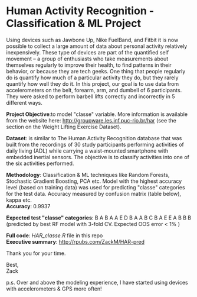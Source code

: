 


# Human Activity Recognition - Classification & ML Project

Using devices such as Jawbone Up, Nike FuelBand, and Fitbit it is now possible to collect a large amount of data about personal activity relatively inexpensively. These type of devices are part of the quantified self movement – a group of enthusiasts who take measurements about themselves regularly to improve their health, to find patterns in their behavior, or because they are tech geeks. One thing that people regularly do is quantify how much of a particular activity they do, but they rarely quantify how well they do it. In this project, our goal is to use data from accelerometers on the belt, forearm, arm, and dumbell of 6 participants. They were asked to perform barbell lifts correctly and incorrectly in 5 different ways.  

**Project Objective**:to model "classe" variable.
More information is available from the website here: http://groupware.les.inf.puc-rio.br/har 
(see the section on the Weight Lifting Exercise Dataset).

**Dataset**: is similar to The Human Activity Recognition database that was built from the recordings of 30 study participants performing activities of daily living (ADL) while carrying a waist-mounted smartphone with embedded inertial sensors. The objective is to classify activities into one of the six activities performed.

**Methodology**: Classification & ML techniques like Random Forests, Stochastic Gradient Boosting, PCA etc.
Model with the highest accuracy level (based on training data) was used for predicting "classe" categories for the test data.
Accuracy measured by confusion matrix (table below), kappa etc.  
**Accuracy**: 0.9937



**Expected test "classe" categories**: B A B A A E D B A A B C B A E E A B B B    
(predicted by best RF model with 3-fold CV. Expected OOS error < 1% )

**Full code**: _HAR_classe.R_ file in this repo<br/> 
**Executive summary**: http://rpubs.com/ZackM/HAR-pred


Thank you for your time.

Best,  
Zack

p.s. Over and above the modeling experience, I have started using devices with accelerometers & GPS more often!
